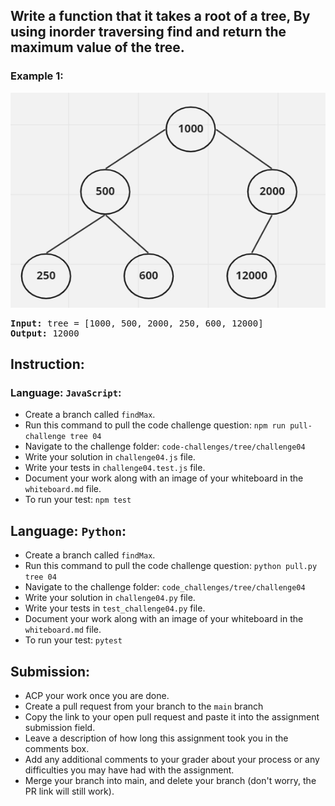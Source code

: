 
## Write a function that it takes a root of a tree, By using inorder traversing find and return the maximum value of the tree.</p>

### Example 1:
![](/assets/tree/findMax.jpg)

<pre><strong>Input:</strong> tree = [1000, 500, 2000, 250, 600, 12000]
<strong>Output: </strong>12000
</pre>

## Instruction:

### Language: `JavaScript`:

* Create a branch called `findMax`.
* Run this command to pull the code challenge question: `npm run pull-challenge tree 04`
* Navigate to the challenge folder: `code-challenges/tree/challenge04`
* Write your solution in `challenge04.js` file.
* Write your tests in `challenge04.test.js` file.
* Document your work along with an image of your whiteboard in the `whiteboard.md` file.
* To run your test: `npm test`

## Language: `Python`:

* Create a branch called `findMax`.
* Run this command to pull the code challenge question: `python pull.py tree 04`
* Navigate to the challenge folder: `code_challenges/tree/challenge04`
* Write your solution in `challenge04.py` file.
* Write your tests in `test_challenge04.py` file.
* Document your work along with an image of your whiteboard in the `whiteboard.md` file.
* To run your test: `pytest`

## Submission:
* ACP your work once you are done.
* Create a pull request from your branch to the `main` branch
* Copy the link to your open pull request and paste it into the assignment submission field.
* Leave a description of how long this assignment took you in the comments box.
* Add any additional comments to your grader about your process or any difficulties you may have had with the assignment.
* Merge your branch into main, and delete your branch (don't worry, the PR link will still work).



